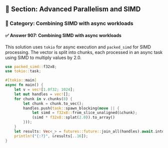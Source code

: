 ## 📘 Section: Advanced Parallelism and SIMD
### 🔹 Category: Combining SIMD with async workloads
#### ✅ Answer 907: Combining SIMD with async workloads

This solution uses `tokio` for async execution and `packed_simd` for SIMD processing. The vector is split into chunks, each processed in an async task using SIMD to multiply values by 2.0.

```rust
use packed_simd::f32x8;
use tokio::task;

#[tokio::main]
async fn main() {
    let v = vec![1.0f32; 1024];
    let mut handles = vec![];
    for chunk in v.chunks(8) {
        let chunk = chunk.to_vec();
        handles.push(task::spawn_blocking(move || {
            let simd = f32x8::from_slice_unaligned(&chunk);
            (simd * f32x8::splat(2.0)).to_array()
        }));
    }
    let results: Vec<_> = futures::future::join_all(handles).await.into_iter().flat_map(|r| r.unwrap()).collect();
    println!("{:?}", &results[..16]);
}
```
